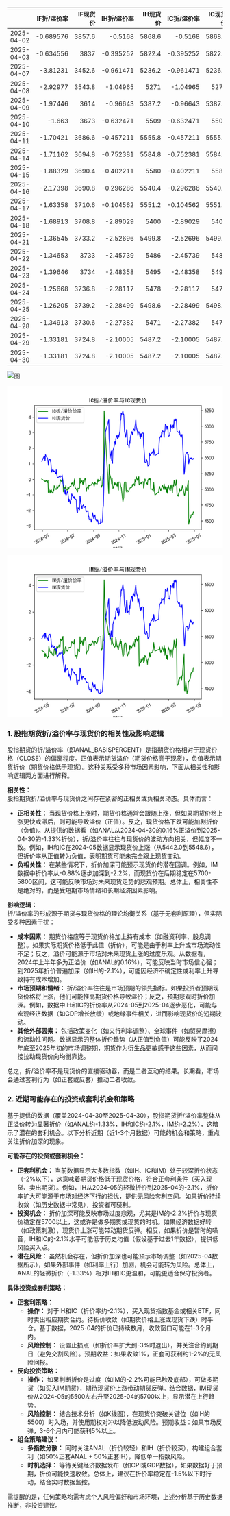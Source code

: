 |            |   IF折/溢价率 |   IF现货价 |   IH折/溢价率 |   IH现货价 |   IC折/溢价率 |   IC现货价 |   IH折/溢价率 |   IH现货价 |
|:-----------|--------------:|-----------:|--------------:|-----------:|--------------:|-----------:|--------------:|-----------:|
| 2025-04-02 |     -0.689576 |     3857.6 |     -0.5168   |     5868.6 |     -0.5168   |     5868.6 |      -2.82374 |     6100   |
| 2025-04-03 |     -0.634556 |     3837   |     -0.395252 |     5822.4 |     -0.395252 |     5822.4 |      -2.76398 |     6031.8 |
| 2025-04-07 |     -3.81231  |     3452.6 |     -0.961471 |     5236.2 |     -0.961471 |     5236.2 |      -1.16153 |     5432.6 |
| 2025-04-08 |     -2.92977  |     3543.8 |     -1.04965  |     5271   |     -1.04965  |     5271   |      -3.91353 |     5313.6 |
| 2025-04-09 |     -1.97446  |     3614   |     -0.96643  |     5387.2 |     -0.96643  |     5387.2 |      -3.9405  |     5429.6 |
| 2025-04-10 |     -1.663    |     3673   |     -0.632471 |     5509   |     -0.632471 |     5509   |      -3.56785 |     5578.2 |
| 2025-04-11 |     -1.70421  |     3686.6 |     -0.457211 |     5555.8 |     -0.457211 |     5555.8 |      -3.2409  |     5672.2 |
| 2025-04-14 |     -1.71162  |     3694.8 |     -0.752381 |     5584.8 |     -0.752381 |     5584.8 |      -4.13446 |     5693   |
| 2025-04-15 |     -1.88329  |     3690.4 |     -0.402211 |     5580   |     -0.402211 |     5580   |      -3.95041 |     5680.4 |
| 2025-04-16 |     -2.17398  |     3690.8 |     -0.296286 |     5540.4 |     -0.296286 |     5540.4 |      -3.98173 |     5603   |
| 2025-04-17 |     -1.63358  |     3710.6 |     -0.104562 |     5551.2 |     -0.104562 |     5551.2 |      -3.18113 |     5653.8 |
| 2025-04-18 |     -1.68913  |     3708.8 |     -2.89029  |     5400   |     -2.89029  |     5400   |      -3.25269 |     5642   |
| 2025-04-21 |     -1.36545  |     3733.2 |     -2.52696  |     5499.8 |     -2.52696  |     5499.8 |      -3.06818 |     5770   |
| 2025-04-22 |     -1.34653  |     3733   |     -2.45739  |     5486   |     -2.45739  |     5486   |      -3.02072 |     5769.6 |
| 2025-04-23 |     -1.39646  |     3734   |     -2.48358  |     5495   |     -2.48358  |     5495   |      -2.75012 |     5820   |
| 2025-04-24 |     -1.25668  |     3736.8 |     -2.28117  |     5478   |     -2.28117  |     5478   |      -2.58556 |     5767.4 |
| 2025-04-25 |     -1.26205  |     3739.2 |     -2.28499  |     5498.6 |     -2.28499  |     5498.6 |      -2.57433 |     5786.6 |
| 2025-04-28 |     -1.34913  |     3730.6 |     -2.27382  |     5471   |     -2.27382  |     5471   |      -2.51923 |     5729   |
| 2025-04-29 |     -1.33181  |     3724.8 |     -2.10005  |     5487.2 |     -2.10005  |     5487.2 |      -2.19842 |     5773.6 |
| 2025-04-30 |     -1.33181  |     3724.8 |     -2.10005  |     5487.2 |     -2.10005  |     5487.2 |      -2.19842 |     5773.6 |![图](Stock_index_IF.png)

![图](Stock_index_IH.png)

![图](Stock_index_IC.png)

![图](Stock_index_IM.png)

### 1. 股指期货折/溢价率与现货价的相关性及影响逻辑

股指期货的折/溢价率（即ANAL_BASISPERCENT）是指期货价格相对于现货价格（CLOSE）的偏离程度。正值表示期货溢价（期货价格高于现货），负值表示期货折价（期货价格低于现货）。这种关系受多种市场因素影响，下面从相关性和影响逻辑两方面进行解释。

**相关性：**  
股指期货折/溢价率与现货价之间存在紧密的正相关或负相关动态。具体而言：  
- **正相关性：** 当现货价格上涨时，期货价格通常会跟随上涨，但如果期货价格上涨更快或滞后，则可能导致溢价（正值）。反之，现货价格下跌可能加剧折价（负值）。从提供的数据看（如ANAL从2024-04-30的0.16%正溢价到2025-04-30的-1.33%折价），折/溢价率往往与现货价的波动方向相关，但幅度不一致。例如，IH和IC在2024-05数据显示现货价上涨（从5442.0到5548.6），但折价率从正值转为负值，表明期货可能未完全跟上现货变动。  
- **负相关性：** 在某些情况下，折价加深可能预示现货价的潜在回调。例如，IM数据中折价率从-0.88%逐步加深到-2.2%，而现货价在后期稳定在5700-5800区间，这可能反映市场对未来现货走势的悲观预期。总体上，相关性不是绝对的，而是受短期市场情绪和长期经济因素影响。

**影响逻辑：**  
折/溢价率的形成源于期货与现货价格的理论均衡关系（基于无套利原理），但实际受多种因素干扰：  
- **成本因素：** 期货价格应等于现货价格加上持有成本（如融资利率、股息调整）。如果实际期货价格低于此值（折价），可能是由于利率上升或市场流动性不足；反之，溢价可能源于市场对未来现货上涨的过度乐观。从数据看，2024年上半年多为正溢价（如ANAL的0.16%），可能反映当时市场信心强；到2025年折价普遍加深（如IH的-2.1%），可能因经济不确定性或利率上升导致持有成本增加。  
- **市场预期和情绪：** 折/溢价率往往是市场预期的领先指标。如果投资者预期现货价格将上涨，他们可能推高期货价格导致溢价；反之，预期悲观时折价加深。例如，数据中IH和IC的折价率从2024-05到2025-04逐步恶化，可能与宏观经济数据（如GDP增长放缓）或地缘事件相关，进而影响现货价的短期波动。  
- **其他外部因素：** 包括政策变化（如央行利率调整）、全球事件（如贸易摩擦）和流动性问题。数据显示的整体折价趋势（从正值到负值）可能反映了2024年底至2025年初的市场调整期，期货作为衍生品更敏感于这些因素，从而间接拉动现货价向均衡靠拢。

总之，折/溢价率不是现货价的直接驱动器，而是二者互动的结果。长期看，市场会通过套利行为（如正套或反套）推动二者收敛。

### 2. 近期可能存在的投资或套利机会和策略

基于提供的数据（覆盖2024-04-30至2025-04-30），股指期货折/溢价率整体从正溢价转为显著折价（如ANAL约-1.33%，IH和IC约-2.1%，IM约-2.2%），这暗示了潜在的套利机会。以下分析近期（近1-3个月数据）可能的机会和策略，重点关注折价加深的现象。

**可能存在的投资或套利机会：**  
- **正套利机会：** 当前数据显示大多数指数（如IH、IC和IM）处于较深折价状态（-2%以下），这意味着期货价格低于现货价格，符合正套利条件（买入现货、卖出期货）。例如，IH从2024-05的轻微折价到2025-04的-2.1%，折价率扩大可能源于市场对经济下行的担忧，提供无风险套利空间。如果折价持续收敛（如历史数据中常见），投资者可获利。  
- **投资机会：** 折价加深可能反映市场过度悲观，尤其是IM的-2.2%折价与现货价稳定在5700以上，这或许是做多期货或现货的时机。如果经济数据好转（如政策刺激），现货价上涨可能带动期货反弹。相反，如果折价是暂时的噪音，IH和IC的-2.1%水平可能低于历史均值（假设基于过去1年数据），提供低风险买入点。  
- **潜在风险：** 虽然机会存在，但折价加深也可能预示市场调整（如2025-04数据所示），如果外部事件（如利率上行）加剧，机会可能转为风险。总体上，ANAL的轻微折价（-1.33%）相对IH和IC更温和，可能更适合保守投资者。

**具体投资或套利策略：**  
- **正套利策略：**  
  - **操作：** 对于IH和IC（折价率约-2.1%），买入现货指数基金或相关ETF，同时卖出相应期货合约。待折价收敛（如期货价格上涨或现货下跌）时平仓。基于数据，2025-04的折价已持续数月，收敛窗口可能在1-3个月内。  
  - **风险控制：** 设置止损点（如折价率扩大到-3%时退出），并关注合约到期日（避免交割风险）。预期收益：如果收敛1%，正套可获利约1-2%的无风险回报。  
- **反向投资策略：**  
  - **操作：** 如果判断折价是过度（如IM的-2.2%可能已触及底部），可做多期货（如买入IM期货），期待现货价上涨带动期货反弹。结合数据，IM现货价从2024-05的5500左右升至2025-04的5700以上，显示潜在上行趋势。  
  - **风险控制：** 结合技术分析（如K线图），在现货价突破关键位（如IH的5500）时入场，并使用期权对冲以降低波动风险。预期收益：如果市场反弹，3-6个月内可能获利5%以上。  
- **组合策略建议：**  
  - **多指数分散：** 同时关注ANAL（折价较轻）和IH（折价较深），构建组合套利（如50%正套ANAL + 50%正套IH），降低单一指数风险。  
  - **时机选择：** 等待关键经济数据发布（如CPI或GDP数据），如果数据好于预期，折价可能快速收敛。总体上，建议在折价率稳定在-1.5%以下时行动，结合实时数据监控。  

需提醒的是，任何策略均需考虑个人风险偏好和市场环境，上述分析基于历史数据推断，非投资建议。

